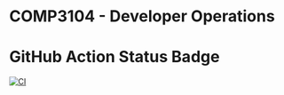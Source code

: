 # COMP3104 - Developer Operations


# GitHub Action Status Badge
[![CI](https://github.com/ArshiaMoradi2003/COMP_3104/actions/workflows/main.yml/badge.svg?branch=main)](https://github.com/ArshiaMoradi2003/COMP_3104/actions/workflows/main.yml)
